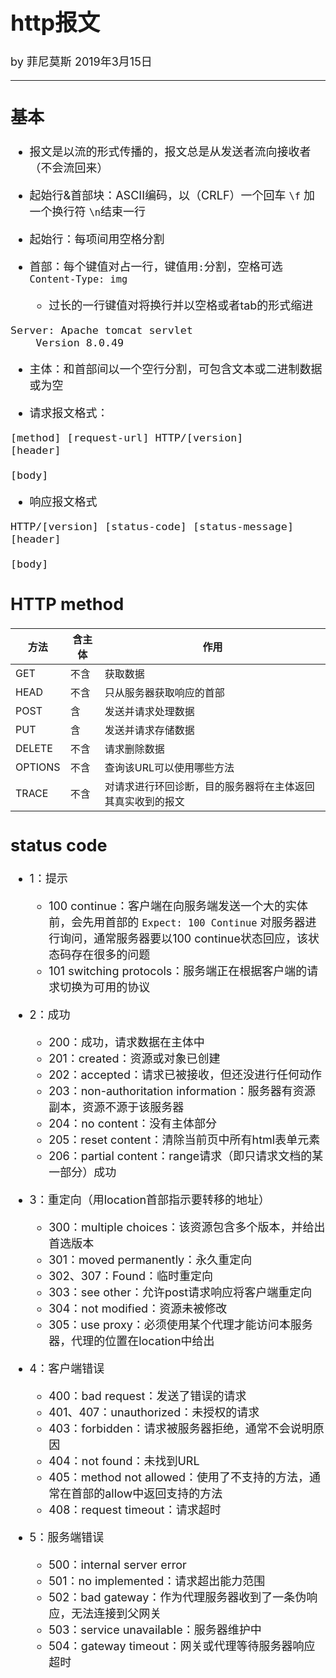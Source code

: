 <font size="4">

# http报文

by 菲尼莫斯 2019年3月15日 

---

## 基本

* 报文是以流的形式传播的，报文总是从发送者流向接收者（不会流回来）

* 起始行&首部块：ASCII编码，以（CRLF）一个回车 `\f` 加一个换行符 `\n`结束一行

* 起始行：每项间用空格分割

* 首部：每个键值对占一行，键值用`:`分割，空格可选 `Content-Type: img`
    * 过长的一行键值对将换行并以空格或者tab的形式缩进
```
Server: Apache tomcat servlet
    Version 8.0.49
```

* 主体：和首部间以一个空行分割，可包含文本或二进制数据或为空

* 请求报文格式：

```
[method] [request-url] HTTP/[version]  
[header]

[body]
```

* 响应报文格式

```
HTTP/[version] [status-code] [status-message]  
[header]

[body]
```

## HTTP method

|方法   |含主体    |作用                     |
| --    | --      | --                      |
|GET    |不含     |获取数据                  |
|HEAD   |不含     |只从服务器获取响应的首部    |
|POST   |含       |发送并请求处理数据         |
|PUT    |含       |发送并请求存储数据         |
|DELETE |不含     |请求删除数据               |
|OPTIONS|不含     |查询该URL可以使用哪些方法   |
|TRACE  |不含     |对请求进行环回诊断，目的服务器将在主体返回其真实收到的报文|

## status code

* 1：提示
    * 100 continue：客户端在向服务端发送一个大的实体前，会先用首部的 `Expect: 100 Continue` 对服务器进行询问，通常服务器要以100 continue状态回应，该状态码存在很多的问题
    * 101 switching protocols：服务端正在根据客户端的请求切换为可用的协议

* 2：成功
    * 200：成功，请求数据在主体中
    * 201：created：资源或对象已创建
    * 202：accepted：请求已被接收，但还没进行任何动作
    * 203：non-authoritation information：服务器有资源副本，资源不源于该服务器
    * 204：no content：没有主体部分
    * 205：reset content：清除当前页中所有html表单元素
    * 206：partial content：range请求（即只请求文档的某一部分）成功

* 3：重定向（用location首部指示要转移的地址）
    * 300：multiple choices：该资源包含多个版本，并给出首选版本
    * 301：moved permanently：永久重定向
    * 302、307：Found：临时重定向
    * 303：see other：允许post请求响应将客户端重定向
    * 304：not modified：资源未被修改
    * 305：use proxy：必须使用某个代理才能访问本服务器，代理的位置在location中给出

* 4：客户端错误
    * 400：bad request：发送了错误的请求
    * 401、407：unauthorized：未授权的请求
    * 403：forbidden：请求被服务器拒绝，通常不会说明原因
    * 404：not found：未找到URL
    * 405：method not allowed：使用了不支持的方法，通常在首部的allow中返回支持的方法
    * 408：request timeout：请求超时

* 5：服务端错误
    * 500：internal server error
    * 501：no implemented：请求超出能力范围
    * 502：bad gateway：作为代理服务器收到了一条伪响应，无法连接到父网关
    * 503：service unavailable：服务器维护中
    * 504：gateway timeout：网关或代理等待服务器响应超时

</font>